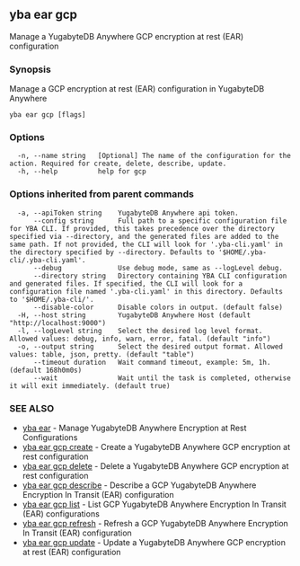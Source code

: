 ## yba ear gcp

Manage a YugabyteDB Anywhere GCP encryption at rest (EAR) configuration

### Synopsis

Manage a GCP encryption at rest (EAR) configuration in YugabyteDB Anywhere

```
yba ear gcp [flags]
```

### Options

```
  -n, --name string   [Optional] The name of the configuration for the action. Required for create, delete, describe, update.
  -h, --help          help for gcp
```

### Options inherited from parent commands

```
  -a, --apiToken string    YugabyteDB Anywhere api token.
      --config string      Full path to a specific configuration file for YBA CLI. If provided, this takes precedence over the directory specified via --directory, and the generated files are added to the same path. If not provided, the CLI will look for '.yba-cli.yaml' in the directory specified by --directory. Defaults to '$HOME/.yba-cli/.yba-cli.yaml'.
      --debug              Use debug mode, same as --logLevel debug.
      --directory string   Directory containing YBA CLI configuration and generated files. If specified, the CLI will look for a configuration file named '.yba-cli.yaml' in this directory. Defaults to '$HOME/.yba-cli/'.
      --disable-color      Disable colors in output. (default false)
  -H, --host string        YugabyteDB Anywhere Host (default "http://localhost:9000")
  -l, --logLevel string    Select the desired log level format. Allowed values: debug, info, warn, error, fatal. (default "info")
  -o, --output string      Select the desired output format. Allowed values: table, json, pretty. (default "table")
      --timeout duration   Wait command timeout, example: 5m, 1h. (default 168h0m0s)
      --wait               Wait until the task is completed, otherwise it will exit immediately. (default true)
```

### SEE ALSO

* [yba ear](yba_ear.md)	 - Manage YugabyteDB Anywhere Encryption at Rest Configurations
* [yba ear gcp create](yba_ear_gcp_create.md)	 - Create a YugabyteDB Anywhere GCP encryption at rest configuration
* [yba ear gcp delete](yba_ear_gcp_delete.md)	 - Delete a YugabyteDB Anywhere GCP encryption at rest configuration
* [yba ear gcp describe](yba_ear_gcp_describe.md)	 - Describe a GCP YugabyteDB Anywhere Encryption In Transit (EAR) configuration
* [yba ear gcp list](yba_ear_gcp_list.md)	 - List GCP YugabyteDB Anywhere Encryption In Transit (EAR) configurations
* [yba ear gcp refresh](yba_ear_gcp_refresh.md)	 - Refresh a GCP YugabyteDB Anywhere Encryption In Transit (EAR) configuration
* [yba ear gcp update](yba_ear_gcp_update.md)	 - Update a YugabyteDB Anywhere GCP encryption at rest (EAR) configuration

